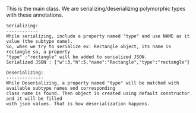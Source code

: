   This is the main class. We are serializing/deserializing polymorphic types with these annotations.
    
    Serializing:
    ------------
    While serializing, include a property named "type" and use NAME as it value (the subtype name).
    So, when we try to serialize ex: Rectangle object, its name is rectangle so, a property
    "type" :"rectangle" will be added to serialized JSON.
    Serialized JSON : {"w":3,"h":5,"name":"Rectangle","type":"rectangle"}
    
    Deserializing:
    --------------
    While Deserializing, a property named "type" will be matched with available subtype names and corresponding
    class name is found. Then object is created using default constructor and it will be filled
    with json values. That is how deserialization happens.
